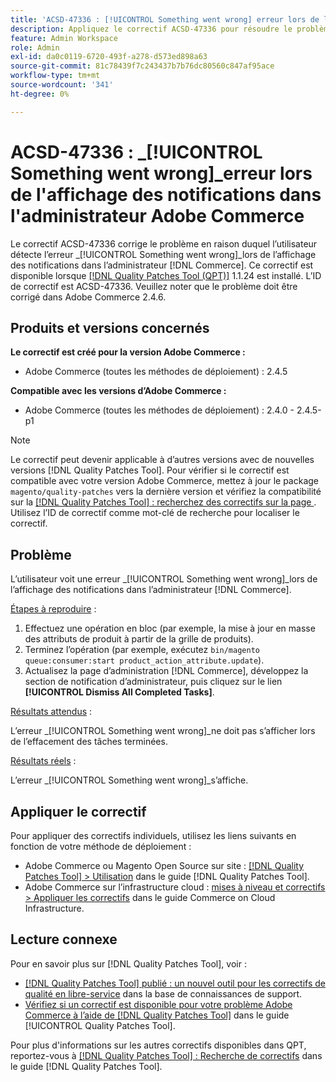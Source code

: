 ```yaml
---
title: 'ACSD-47336 : [!UICONTROL Something went wrong] erreur lors de l''affichage des notifications dans l''administrateur Adobe Commerce'
description: Appliquez le correctif ACSD-47336 pour résoudre le problème Adobe Commerce où l’utilisateur voit [!UICONTROL Something went wrong] erreur lors de l’affichage des notifications dans l’administrateur  [!DNL Commerce] .
feature: Admin Workspace
role: Admin
exl-id: da0c0119-6720-493f-a278-d573ed898a63
source-git-commit: 81c78439f7c243437b7b76dc80560c847af95ace
workflow-type: tm+mt
source-wordcount: '341'
ht-degree: 0%

---
```


# ACSD-47336 : _[!UICONTROL Something went wrong]_erreur lors de l&#39;affichage des notifications dans l&#39;administrateur Adobe Commerce

Le correctif ACSD-47336 corrige le problème en raison duquel l’utilisateur détecte l’erreur _[!UICONTROL Something went wrong]_lors de l’affichage des notifications dans l’administrateur [!DNL Commerce]. Ce correctif est disponible lorsque [[!DNL Quality Patches Tool (QPT)]](https://experienceleague.adobe.com/en/docs/commerce-knowledge-base/kb/announcements/commerce-announcements/magento-quality-patches-released-new-tool-to-self-serve-quality-patches) 1.1.24 est installé. L’ID de correctif est ACSD-47336. Veuillez noter que le problème doit être corrigé dans Adobe Commerce 2.4.6.

## Produits et versions concernés

**Le correctif est créé pour la version Adobe Commerce :**

* Adobe Commerce (toutes les méthodes de déploiement) : 2.4.5

**Compatible avec les versions d’Adobe Commerce :**

* Adobe Commerce (toutes les méthodes de déploiement) : 2.4.0 - 2.4.5-p1

>[!NOTE]
>
>Le correctif peut devenir applicable à d’autres versions avec de nouvelles versions [!DNL Quality Patches Tool]. Pour vérifier si le correctif est compatible avec votre version Adobe Commerce, mettez à jour le package `magento/quality-patches` vers la dernière version et vérifiez la compatibilité sur la [[!DNL Quality Patches Tool] : recherchez des correctifs sur la page ](https://experienceleague.adobe.com/tools/commerce-quality-patches/index.html). Utilisez l’ID de correctif comme mot-clé de recherche pour localiser le correctif.

## Problème

L’utilisateur voit une erreur _[!UICONTROL Something went wrong]_lors de l’affichage des notifications dans l’administrateur [!DNL Commerce].

<u>Étapes à reproduire</u> :

1. Effectuez une opération en bloc (par exemple, la mise à jour en masse des attributs de produit à partir de la grille de produits).
1. Terminez l’opération (par exemple, exécutez `bin/magento queue:consumer:start product_action_attribute.update`).
1. Actualisez la page d’administration [!DNL Commerce], développez la section de notification d’administrateur, puis cliquez sur le lien **[!UICONTROL Dismiss All Completed Tasks]**.

<u>Résultats attendus</u> :

L’erreur _[!UICONTROL Something went wrong]_ne doit pas s’afficher lors de l’effacement des tâches terminées.

<u>Résultats réels</u> :

L’erreur _[!UICONTROL Something went wrong]_s’affiche.

## Appliquer le correctif

Pour appliquer des correctifs individuels, utilisez les liens suivants en fonction de votre méthode de déploiement :

* Adobe Commerce ou Magento Open Source sur site : [[!DNL Quality Patches Tool] > Utilisation](/help/tools/quality-patches-tool/usage.md) dans le guide [!DNL Quality Patches Tool].
* Adobe Commerce sur l’infrastructure cloud : [mises à niveau et correctifs > Appliquer les correctifs](https://experienceleague.adobe.com/docs/commerce-cloud-service/user-guide/develop/upgrade/apply-patches.html) dans le guide Commerce on Cloud Infrastructure.

## Lecture connexe

Pour en savoir plus sur [!DNL Quality Patches Tool], voir :

* [[!DNL Quality Patches Tool] publié : un nouvel outil pour les correctifs de qualité en libre-service](https://experienceleague.adobe.com/en/docs/commerce-knowledge-base/kb/announcements/commerce-announcements/magento-quality-patches-released-new-tool-to-self-serve-quality-patches) dans la base de connaissances de support.
* [Vérifiez si un correctif est disponible pour votre problème Adobe Commerce à l’aide de  [!DNL Quality Patches Tool]](/help/tools/quality-patches-tool/patches-available-in-qpt/check-patch-for-magento-issue-with-magento-quality-patches.md) dans le guide [!UICONTROL Quality Patches Tool].


Pour plus d&#39;informations sur les autres correctifs disponibles dans QPT, reportez-vous à [[!DNL Quality Patches Tool] : Recherche de correctifs](https://experienceleague.adobe.com/tools/commerce-quality-patches/index.html) dans le guide [!DNL Quality Patches Tool].

